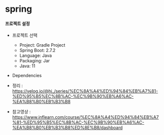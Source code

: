 # spring

#### 프로젝트 설정

* 프로젝트 선택
    * Project: Gradle Project
    * Spring Boot: 2.7.2
    * Language: Java
    * Packaging: Jar
    * Java: 11
* Dependencies
    
* 정리 : https://velog.io/@hj_/series/%EC%8A%A4%ED%94%84%EB%A7%81-%ED%95%B5%EC%8B%AC-%EC%9B%90%EB%A6%AC-%EA%B8%B0%EB%B3%B8
* 참고영상 : https://www.inflearn.com/course/%EC%8A%A4%ED%94%84%EB%A7%81-%ED%95%B5%EC%8B%AC-%EC%9B%90%EB%A6%AC-%EA%B8%B0%EB%B3%B8%ED%8E%B8/dashboard
